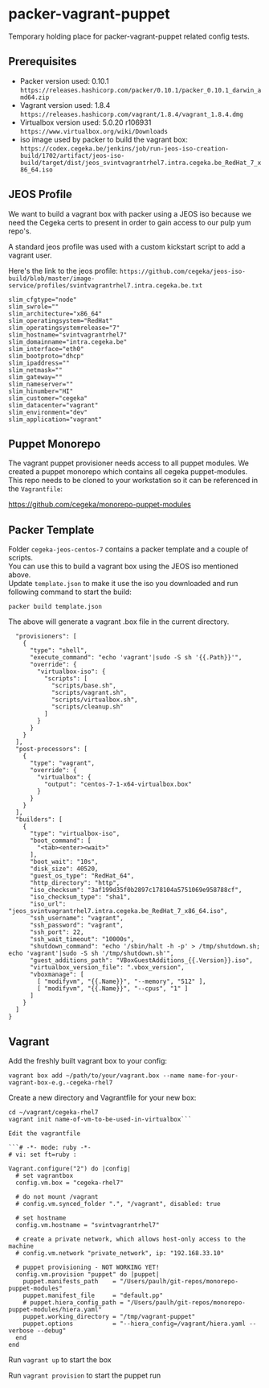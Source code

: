 # packer-vagrant-puppet
Temporary holding place for packer-vagrant-puppet related config tests.

## Prerequisites
- Packer version used: 0.10.1  
`https://releases.hashicorp.com/packer/0.10.1/packer_0.10.1_darwin_amd64.zip`
- Vagrant version used: 1.8.4  
`https://releases.hashicorp.com/vagrant/1.8.4/vagrant_1.8.4.dmg`
- Virtualbox version used: 5.0.20 r106931  
`https://www.virtualbox.org/wiki/Downloads`
- iso image used by packer to build the vagrant box:  
`https://codex.cegeka.be/jenkins/job/run-jeos-iso-creation-build/1702/artifact/jeos-iso-build/target/dist/jeos_svintvagrantrhel7.intra.cegeka.be_RedHat_7_x86_64.iso`

## JEOS Profile
We want to build a vagrant box with packer using a JEOS iso because we need the Cegeka certs to present in order to gain access to our pulp yum repo's.

A standard jeos profile was used with a custom kickstart script to add a vagrant user.

Here's the link to the jeos profile: `https://github.com/cegeka/jeos-iso-build/blob/master/image-service/profiles/svintvagrantrhel7.intra.cegeka.be.txt`

```slim_hwtype="virtual-esxi"
slim_cfgtype="node"
slim_swrole=""
slim_architecture="x86_64"
slim_operatingsystem="RedHat"
slim_operatingsystemrelease="7"
slim_hostname="svintvagrantrhel7"
slim_domainname="intra.cegeka.be"
slim_interface="eth0"
slim_bootproto="dhcp"
slim_ipaddress=""
slim_netmask=""
slim_gateway=""
slim_nameserver=""
slim_hinumber="HI"
slim_customer="cegeka"
slim_datacenter="vagrant"
slim_environment="dev"
slim_application="vagrant"
```

## Puppet Monorepo
The vagrant puppet provisioner needs access to all puppet modules. We created a puppet monorepo which contains all cegeka puppet-modules.  This repo needs to be cloned to your workstation so it can be referenced in the `Vagrantfile`:


https://github.com/cegeka/monorepo-puppet-modules


## Packer Template
Folder `cegeka-jeos-centos-7` contains a packer template and a couple of scripts.  
You can use this to build a vagrant box using the JEOS iso mentioned above.  
Update `template.json` to make it use the iso you downloaded and run following command to start the build:

`packer build template.json`

The above will generate a vagrant .box file in the current directory.

```{
  "provisioners": [
    {
      "type": "shell",
      "execute_command": "echo 'vagrant'|sudo -S sh '{{.Path}}'",
      "override": {
        "virtualbox-iso": {
          "scripts": [
            "scripts/base.sh",
            "scripts/vagrant.sh",
            "scripts/virtualbox.sh",
            "scripts/cleanup.sh"
          ]
        }
      }
    }
  ],
  "post-processors": [
    {
      "type": "vagrant",
      "override": {
        "virtualbox": {
          "output": "centos-7-1-x64-virtualbox.box"
        }
      }
    }
  ],
  "builders": [
    {
      "type": "virtualbox-iso",
      "boot_command": [
        "<tab><enter><wait>"
      ],
      "boot_wait": "10s",
      "disk_size": 40520,
      "guest_os_type": "RedHat_64",
      "http_directory": "http",
      "iso_checksum": "3af199d35f0b2897c178104a5751069e958788cf",
      "iso_checksum_type": "sha1",
      "iso_url": "jeos_svintvagrantrhel7.intra.cegeka.be_RedHat_7_x86_64.iso",
      "ssh_username": "vagrant",
      "ssh_password": "vagrant",
      "ssh_port": 22,
      "ssh_wait_timeout": "10000s",
      "shutdown_command": "echo '/sbin/halt -h -p' > /tmp/shutdown.sh; echo 'vagrant'|sudo -S sh '/tmp/shutdown.sh'",
      "guest_additions_path": "VBoxGuestAdditions_{{.Version}}.iso",
      "virtualbox_version_file": ".vbox_version",
      "vboxmanage": [
        [ "modifyvm", "{{.Name}}", "--memory", "512" ],
        [ "modifyvm", "{{.Name}}", "--cpus", "1" ]
      ]
    }
  ]
}
```

## Vagrant
Add the freshly built vagrant box to your config:

`vagrant box add ~/path/to/your/vagrant.box --name name-for-your-vagrant-box-e.g.-cegeka-rhel7`

Create a new directory and Vagrantfile for your new box:

```mkdir ~/vagrant/cegeka-rhel7
cd ~/vagrant/cegeka-rhel7
vagrant init name-of-vm-to-be-used-in-virtualbox```

Edit the vagrantfile

```# -*- mode: ruby -*-
# vi: set ft=ruby :

Vagrant.configure("2") do |config|
  # set vagrantbox
  config.vm.box = "cegeka-rhel7"

  # do not mount /vagrant
  # config.vm.synced_folder ".", "/vagrant", disabled: true

  # set hostname
  config.vm.hostname = "svintvagrantrhel7"

  # create a private network, which allows host-only access to the machine
  # config.vm.network "private_network", ip: "192.168.33.10"

  # puppet provisioning - NOT WORKING YET!
  config.vm.provision "puppet" do |puppet|
    puppet.manifests_path    = "/Users/paulh/git-repos/monorepo-puppet-modules"
    puppet.manifest_file     = "default.pp"
    # puppet.hiera_config_path = "/Users/paulh/git-repos/monorepo-puppet-modules/hiera.yaml"
    puppet.working_directory = "/tmp/vagrant-puppet"
    puppet.options           = "--hiera_config=/vagrant/hiera.yaml --verbose --debug"
  end
end
```

Run `vagrant up` to start the box  

Run `vagrant provision` to start the puppet run

